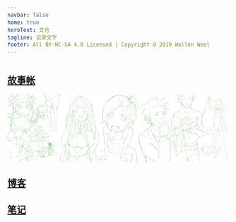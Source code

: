 ```yaml
---
navbar: false
home: true
heroText: 文仓
tagline: 记录文字
footer: All BY-NC-SA 4.0 Licensed | Copyright @ 2019 Wallen Weel
---
```


#

## [故事帐](story.md)

![故事帐](./pictures/entry_story.jpg)

## [博客](blog.md)

## [笔记](note.md)